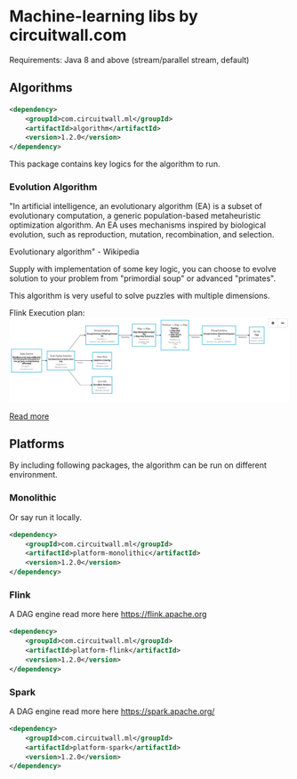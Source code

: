 # Machine-learning libs by circuitwall.com
Requirements:
Java 8 and above (stream/parallel stream, default)

## Algorithms

```xml
<dependency>
    <groupId>com.circuitwall.ml</groupId>
    <artifactId>algorithm</artifactId>
    <version>1.2.0</version>
</dependency>
```

This package contains key logics for the algorithm to run.

### Evolution Algorithm
"In artificial intelligence, an evolutionary algorithm (EA) is a subset of evolutionary computation, a generic population-based metaheuristic optimization algorithm. An EA uses mechanisms inspired by biological evolution, such as reproduction, mutation, recombination, and selection.

Evolutionary algorithm" - Wikipedia

Supply with implementation of some key logic, you can choose to evolve solution to your problem from "primordial soup" or advanced "primates".

This algorithm is very useful to solve puzzles with multiple dimensions.

Flink Execution plan:
![Flink Plan](/QQ20161013-0@2x.png)

[Read more](https://github.com/CircuitWall/machine-learning/wiki/Evolution-Algorithm)

## Platforms

By including following packages, the algorithm can be run on different environment.

### Monolithic
Or say run it locally.
```xml
<dependency>
    <groupId>com.circuitwall.ml</groupId>
    <artifactId>platform-monolithic</artifactId>
    <version>1.2.0</version>
</dependency>
```

### Flink

A DAG engine read more here <https://flink.apache.org>

```xml
<dependency>
    <groupId>com.circuitwall.ml</groupId>
    <artifactId>platform-flink</artifactId>
    <version>1.2.0</version>
</dependency>
```


### Spark

A DAG engine read more here <https://spark.apache.org/>

```xml
<dependency>
    <groupId>com.circuitwall.ml</groupId>
    <artifactId>platform-spark</artifactId>
    <version>1.2.0</version>
</dependency>
```
